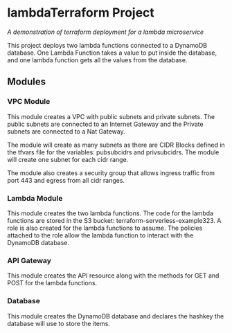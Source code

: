 # lambdaTerraform Project
 _A demonstration of terraform deployment for a lambda microservice_ 


This project deploys two lambda functions connected to a DynamoDB database.
One Lambda Function takes a value to put inside the database, and one lambda function gets all the values from the database.


## Modules

### VPC Module
This module creates a VPC with public subnets and private subnets. The public subnets are connected to an Internet Gateway and the Private subnets are connected to a Nat Gateway. 

The module will create as many subnets as there are CIDR Blocks defined in the tfvars file for the variables: pubsubcidrs and privsubcidrs. The module will create one subnet for each cidr range. 

The module also creates a security group that allows ingress traffic from port 443 and egress from all cidr ranges. 

### Lambda Module
This module creates the two lambda functions. The code for the lambda functions are stored in the S3 bucket: terraform-serverless-example323.
A role is also created for the lambda functions to assume. The policies attached to the role allow the lambda function to interact with the DynamoDB database.

### API Gateway
This module creates the API resource along with the methods for GET and POST for the lambda functions. 

### Database
This module creates the DynamoDB database and declares the hashkey the database will use to store the items.

